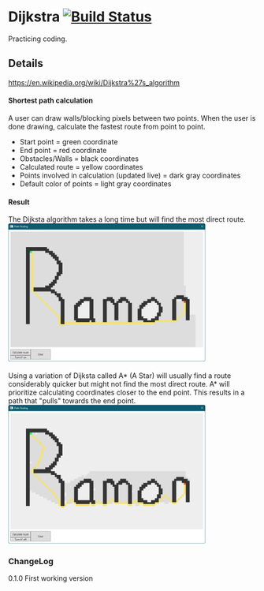 # Dijkstra [![Build Status](https://dev.azure.com/nerada/GitHub_Public/_apis/build/status/Nerada.katas.win.dijkstra?branchName=master)](https://dev.azure.com/nerada/GitHub_Public/_build/latest?definitionId=25&branchName=master)
Practicing coding.

## Details
https://en.wikipedia.org/wiki/Dijkstra%27s_algorithm

#### Shortest path calculation<br />
A user can draw walls/blocking pixels between two points.
When the user is done drawing, calculate the fastest route from  point to point.
- Start point = green coordinate
- End point = red coordinate
- Obstacles/Walls = black coordinates
- Calculated route = yellow coordinates
- Points involved in calculation (updated live) = dark gray coordinates
- Default color of points = light gray coordinates

#### Result<br/>
The Dijksta algorithm takes a long time but will find the most direct route.<br />
<img src="Dijkstra.png" width="400" />
<br /><br />
Using a variation of Dijksta called A\* (A Star) will usually find a route considerably quicker but might not find the most direct route. A\* will prioritize calculating coordinates closer to the end point. This results in a path that "pulls" towards the end point.<br />
<img src="AStar.png" width="400" />

### ChangeLog
0.1.0 First working version<br />
